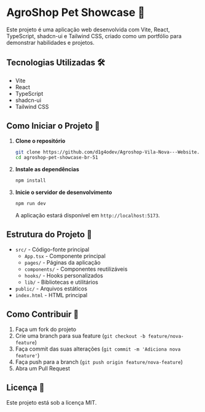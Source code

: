 # AgroShop Pet Showcase 🐾

Este projeto é uma aplicação web desenvolvida com Vite, React, TypeScript, shadcn-ui e Tailwind CSS, criado como um portfólio para demonstrar habilidades e projetos.

## Tecnologias Utilizadas 🛠️

- Vite
- React
- TypeScript
- shadcn-ui
- Tailwind CSS

## Como Iniciar o Projeto 🚀

1. **Clone o repositório**
   ```sh
   git clone https://github.com/d1g4odev/Agroshop-Vila-Nova---Website.git
   cd agroshop-pet-showcase-br-51
   ```

2. **Instale as dependências**
   ```sh
   npm install
   ```

3. **Inicie o servidor de desenvolvimento**
   ```sh
   npm run dev
   ```

   A aplicação estará disponível em `http://localhost:5173`.

## Estrutura do Projeto 📁

- `src/` - Código-fonte principal
  - `App.tsx` - Componente principal
  - `pages/` - Páginas da aplicação
  - `components/` - Componentes reutilizáveis
  - `hooks/` - Hooks personalizados
  - `lib/` - Bibliotecas e utilitários
- `public/` - Arquivos estáticos
- `index.html` - HTML principal

## Como Contribuir 🤝

1. Faça um fork do projeto
2. Crie uma branch para sua feature (`git checkout -b feature/nova-feature`)
3. Faça commit das suas alterações (`git commit -m 'Adiciona nova feature'`)
4. Faça push para a branch (`git push origin feature/nova-feature`)
5. Abra um Pull Request

## Licença 📄

Este projeto está sob a licença MIT.
